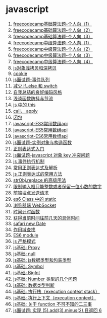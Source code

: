 <!--
 * @Descripttion: js 文章列表
 * @Author: tom-z(spirit108@foxmail.com)
 * @Date: 2019-12-06 08:47:59
 * @LastEditors: tom-z(spirit108@foxmail.com)
 * @LastEditTime: 2020-12-13 15:08:37
 -->
# javascript
1. [freecodecamp基础算法题-个人向（1）](./1811/181101.md)
2. [freecodecamp基础算法题-个人向（2）](./1811/181102.md)
3. [freecodecamp基础算法题-个人向（3）](./1811/181103.md)
4. [freecodecamp中级算法题-个人向（1）](./1811/181104.md)
5. [freecodecamp中级算法题-个人向（2）](./1811/181105.md)
6. [freecodecamp中级算法题-个人向（3）](./1811/181106.md)
7. [freecodecamp中级算法题-个人向（4）](./1811/181107.md)
8. [js对象浅拷贝和深拷贝](./1811/181108.md)
9. [cookie](./1811/181109.md)
10. [js面试题-事件队列](./1812/181201.md)
11. [减少 if..else 和 switch](./1901/190101.md)
12. [自我总结的良好编码风格](./1902/02.md)
13. [浅谈函数防抖与节流](./1902/01.md)
14. [js 中的 this](./1902/09.md)
15. [call， apply](./1902/10.md)
16. [闭包](./1903/190301.md)
17. [javascript-ES3常用数组api](./1904/190401.md)
18. [javascript-ES5常用数组api](./1904/190402.md)
19. [javascript-ES6常用数组api](./1904/190403.md)
20. [js面试题-实例对象与构造函数](./1904/190404.md)
21. [正则表达式入门](./1904/190405.md)
22. [js面试题-javascript 对象 key 冲突问题](./1904/190406.md)
23. [js 事件执行机制](./1904/190407.md)
24. [常用正则表达式及解析](./1909/190901.md)
25. [js 正则表达式的常用方法](./1909/190902.md)
26. [strObj.replace 的高级用法](./1909/190903.md)
27. [限制输入框只能整数或者保留一位小数的数字](./1910/191001.md)
28. [前端埋点发送请求](./1912/191201.md)
29. [es6 Class 中的 static](./1912/191202.md)
30. [浏览器端 WebSocket](./2002/200201.md)
31. [时间计时函数](./2002/200202.md)
32. [获得当前时间往前几天的具体时间](./2002/200203.md)
33. [safari new Date](./2008/200801.md)
34. [作用域查找](./2010/201001.md)
35. [ES6 module](./2010/201002.md)
36. [js 严格模式](./2010/201003.md)
37. [js基础: Proxy](./2010/201004.md)
38. [js基础: null](./2011/201101.md)
39. [js基础: js数据类型和包装类型](./2011/201102.md)
40. [js基础: Symbol](./2011/201103.md)
41. [js基础: BigInt](./2011/201104.md)
42. [js基础: Number 类型的几个问题](./2011/201105.md)
43. [js基础: 数据类型判断](./2012/201201.md)
44. [js基础: 执行栈（execution context stack）](./2012/201202.md)
45. [js基础: 执行上下文（execution context）](./2012/201203.md)
46. [js基础: 关于 function 不可不知的二三事](./2012/201204.md)
47. [js面试题: 实现 (5).add(3).minus(2),且返回 6](./2012/201206.md)
